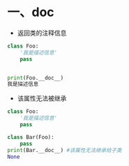 # 一、**doc**

- 返回类的注释信息

```python
class Foo:
    '我是描述信息'
    pass


print(Foo.__doc__)
我是描述信息
```

- 该属性无法被继承

```python
class Foo:
    '我是描述信息'
    pass

class Bar(Foo):
    pass
print(Bar.__doc__) #该属性无法继承给子类
None
```